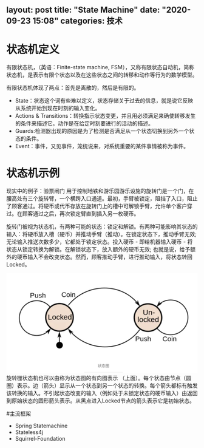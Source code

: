 layout: post
title: "State Machine"
date: "2020-09-23 15:08"
categories: 技术
---
# 状态机定义
有限状态机，（英语：Finite-state machine, FSM），又称有限状态自动机，简称状态机，是表示有限个状态以及在这些状态之间的转移和动作等行为的数学模型。

有限状态机体现了两点：首先是离散的，然后是有限的。

* State：状态这个词有些难以定义，状态存储关于过去的信息，就是说它反映从系统开始到现在时刻的输入变化。
* Actions & Transitions：转换指示状态变更，并且用必须满足来确使转移发生的条件来描述它。动作是在给定时刻要进行的活动的描述。
* Guards:检测器出现的原因是为了检测是否满足从一个状态切换到另外一个状态的条件。
* Event：事件，又见事件，笼统说来，对系统重要的某件事情被称为事件。

# 状态机示例
现实中的例子：验票闸门
用于控制地铁和游乐园游乐设施的旋转门是一个门，在腰高处有三个旋转臂，一个横跨入口通道。最初，手臂被锁定，阻挡了入口，阻止了顾客通过。将硬币或代币存放在旋转门上的槽中可解锁手臂，允许单个客户穿过。在顾客通过之后，再次锁定臂直到插入另一枚硬币。

旋转门被视为状态机，有两种可能的状态：锁定和解锁。有两种可能影响其状态的输入：将硬币放入槽（硬币）并推动手臂（推动）。在锁定状态下，推动手臂无效; 无论输入推送次数多少，它都处于锁定状态。投入硬币 - 即给机器输入硬币 - 将状态从锁定转换为解锁。在解锁状态下，放入额外的硬币无效; 也就是说，给予额外的硬币输入不会改变状态。然而，顾客推动手臂，进行推动输入，将状态转回Locked。

![](/images/2020/state-machine.png)
旋转栅状态机也可以由称为状态图的有向图表示 （上面）。每个状态由节点（圆圈）表示。边（箭头）显示从一个状态到另一个状态的转换。每个箭头都标有触发该转换的输入。不引起状态改变的输入（例如处于未锁定状态的硬币输入）由返回到原始状态的圆形箭头表示。从黑点进入Locked节点的箭头表示它是初始状态。

#主流框架
* Spring Statemachine
* Stateless4j
* Squirrel-Foundation